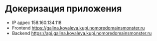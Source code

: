 # Докеризация приложения

- IP адрес 158.160.134.118
- Frontend https://galina.kovaleva.kupi.nomoredomainsmonster.ru
- Backend https://api.galina.kovaleva.kupi.nomoredomainsmonster.ru